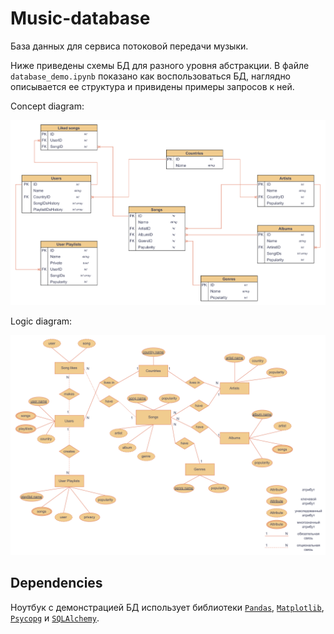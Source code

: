 # Music-database
База данных для сервиса потоковой передачи музыки.

Ниже приведены схемы БД для разного уровня абстракции. В файле `database_demo.ipynb` показано как воспользоваться БД, наглядно описывается ее структура и привидены примеры запросов к ней.

Concept diagram:

![concept_diagram](concept_diagram.png)

Logic diagram:

![logic_diagram](logic_diagram.png)

## Dependencies
Ноутбук с демонстрацией БД использует библиотеки [`Pandas`](https://pandas.pydata.org), [`Matplotlib`](https://matplotlib.org), [`Psycopg`](https://www.psycopg.org/) и [`SQLAlchemy`](https://www.sqlalchemy.org/).
